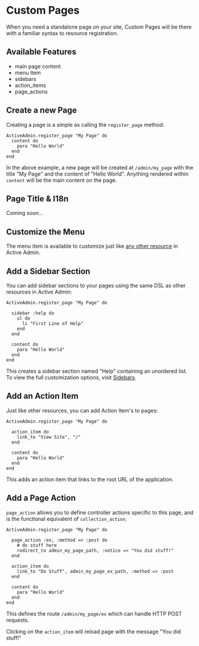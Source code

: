 # Custom Pages

When you need a standalone page on your site, Custom Pages will be there with a familiar syntax to resource registration.

## Available Features
* main page content
* menu item
* sidebars
* action_items
* page_actions

## Create a new Page

Creating a page is a simple as calling the `register_page` method:

    ActiveAdmin.register_page "My Page" do
      content do
        para "Hello World"
      end
    end

In the above example, a new page will be created at `/admin/my_page` with the
title "My Page" and the content of "Hello World". Anything rendered within
`content` will be the main content on the page.

## Page Title & I18n

Coming soon...

## Customize the Menu

The menu item is available to customize just like
[any other resource](2-resource-customization.md#customize-the-menu) in Active Admin.

## Add a Sidebar Section

You can add sidebar sections to your pages using the same DSL as other resources
in Active Admin:

    ActiveAdmin.register_page "My Page" do

      sidebar :help do
        ul do
          li "First Line of Help"
        end
      end

      content do
        para "Hello World"
      end
    end

This creates a sidebar section named "Help" containing an unordered list. 
To view the full customization options, visit [Sidebars](7-sidebars.md).

## Add an Action Item

Just like other resources, you can add Action Item's to pages:

    ActiveAdmin.register_page "My Page" do

      action_item do
        link_to "View Site", "/"
      end

      content do
        para "Hello World"
      end
    end

This adds an action item that links to the root URL of the application.

## Add a Page Action

`page_action` allows you to define controller actions specific to this page,
and is the functional equivalent of `collection_action`.

    ActiveAdmin.register_page "My Page" do

      page_action :ex, :method => :post do
        # do stuff here
        redirect_to admin_my_page_path, :notice => "You did stuff!"
      end
      
      action_item do
        link_to "Do Stuff", admin_my_page_ex_path, :method => :post
      end
      
      content do
        para "Hello World"
      end
    end

This defines the route `/admin/my_page/ex` which can handle HTTP POST requests.

Clicking on the `action_item` will reload page with the message "You did stuff!"
